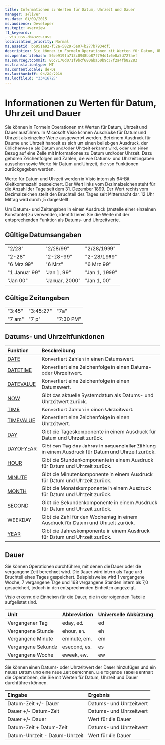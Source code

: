 ```yaml
---
title: Informationen zu Werten für Datum, Uhrzeit und Dauer
manager: soliver
ms.date: 03/09/2015
ms.audience: Developer
ms.topic: overview
f1_keywords:
- Vis_DSS.chm82251852
localization_priority: Normal
ms.assetid: b6951a92-f32a-5829-5e07-b277b7934df3
description: Sie können in Formeln Operationen mit Werten für Datum, Uhrzeit und Dauer ausführen. In Microsoft Visio können Ausdrücke für Datum und Uhrzeit als einzelne Werte ausgewertet werden. Bei einem Ausdruck für Daume und Uhrzeit handelt es sich um einen beliebigen Ausdruck, der üblicherweise als Datum und/oder Uhrzeit erkannt wird, oder um einen Bezug auf eine Zelle mit Informationen zu Datum und/oder Uhrzeit. Dazu gehören Zeichenfolgen und Zahlen, die wie Datums- und Uhrzeitangaben aussehen sowie Werte für Datum und Uhrzeit, die von Funktionen zurückgegeben werden.
ms.openlocfilehash: 56de919fa713c0948bb87f794d1c6e0a5d727aef
ms.sourcegitcommit: 8657170d071f9bcf680aba50b9c07f2a4fb82283
ms.translationtype: MT
ms.contentlocale: de-DE
ms.lasthandoff: 04/28/2019
ms.locfileid: "33416727"
---
```

# <a name="about-date-time-and-duration-values"></a>Informationen zu Werten für Datum, Uhrzeit und Dauer

Sie können in Formeln Operationen mit Werten für Datum, Uhrzeit und Dauer ausführen. In Microsoft Visio können Ausdrücke für Datum und Uhrzeit als einzelne Werte ausgewertet werden. Bei einem Ausdruck für Daume und Uhrzeit handelt es sich um einen beliebigen Ausdruck, der üblicherweise als Datum und/oder Uhrzeit erkannt wird, oder um einen Bezug auf eine Zelle mit Informationen zu Datum und/oder Uhrzeit. Dazu gehören Zeichenfolgen und Zahlen, die wie Datums- und Uhrzeitangaben aussehen sowie Werte für Datum und Uhrzeit, die von Funktionen zurückgegeben werden.
  
Werte für Datum und Uhrzeit werden in Visio intern als 64-Bit Gleitkommazahl gespeichert. Der Wert links vom Dezimalzeichen steht für die Anzahl der Tage seit dem 31. Dezember 1899. Der Wert rechts vom Dezimalzeichen stellt den Bruchteil des Tages seit Mitternacht dar. 12 Uhr Mittag wird durch ,5 dargestellt.
  
Um Datums- und Zeitangaben in einem Ausdruck (anstelle einer einzelnen Konstante) zu verwenden, identifizieren Sie die Werte mit der entsprechenden Funktion als Datums- und Uhrzeitwerte.
  
## <a name="valid-dates"></a>Gültige Datumsangaben

||||
|:-----|:-----|:-----|
| "2/28"  <br/> | "2/28/99"  <br/> | "2/28/1999"  <br/> |
| "2-28"  <br/> | "2-28-99"  <br/> | "2-28/1999"  <br/> |
| "6 Mrz 99"  <br/> | "6 Mrz"  <br/> | "6 Mrz 99"  <br/> |
| "1 Januar 99"  <br/> | "Jan 1, 99"  <br/> | "Jan 1, 1999"  <br/> |
| "Jan 00"  <br/> | "Januar, 2000"  <br/> | "Jan 1, 00"  <br/> |
   
## <a name="valid-times"></a>Gültige Zeitangaben

||||
|:-----|:-----|:-----|
| "3:45"  <br/> | "3:45:27"  <br/> | "7a"  <br/> |
| "7 am"  <br/> | "7 p"  <br/> | "7:30 PM"  <br/> |
   
## <a name="date-and-time-functions"></a>Datums- und Uhrzeitfunktionen

|**Funktion**|**Beschreibung**|
|:-----|:-----|
|[DATE](date-function-visioshapesheet.md) <br/> | Konvertiert Zahlen in einen Datumswert.  <br/> |
|[DATETIME](datetime-function.md) <br/> | Konvertiert eine Zeichenfolge in einen Datums- oder Uhrzeitwert.  <br/> |
|[DATEVALUE](datevalue-function-visioshapesheet.md) <br/> | Konvertiert eine Zeichenfolge in einen Datumswert.  <br/> |
|[NOW](now-function-visioshapesheet.md) <br/> | Gibt das aktuelle Systemdatum als Datums- und Uhrzeitwert zurück.  <br/> |
|[TIME](time-function-visioshapesheet.md) <br/> | Konvertiert Zahlen in einen Uhrzeitwert.  <br/> |
|[TIMEVALUE](timevalue-function-visioshapesheet.md) <br/> | Konvertiert eine Zeichenfolge in einen Uhrzeitwert.  <br/> |
|[DAY](day-function-visioshapesheet.md) <br/> | Gibt die Tageskomponente in einem Ausdruck für Datum und Uhrzeit zurück.  <br/> |
|[DAYOFYEAR](dayofyear-function.md) <br/> | Gibt den Tag des Jahres in sequenzieller Zählung in einem Ausdruck für Datum und Uhrzeit zurück.  <br/> |
|[HOUR](hour-function-visioshapesheet.md) <br/> | Gibt die Stundenkomponente in einem Ausdruck für Datum und Uhrzeit zurück.  <br/> |
|[MINUTE](minute-function-visioshapesheet.md) <br/> | Gibt die Minutenkomponente in einem Ausdruck für Datum und Uhrzeit zurück.  <br/> |
|[MONTH](month-function-visioshapesheet.md) <br/> | Gibt die Monatskomponente in einem Ausdruck für Datum und Uhrzeit zurück.  <br/> |
|[SECOND](second-function-visioshapesheet.md) <br/> | Gibt die Sekundenkomponente in einem Ausdruck für Datum und Uhrzeit zurück.  <br/> |
|[WEEKDAY](weekday-function-visioshapesheet.md) <br/> | Gibt die Zahl für den Wochentag in einem Ausdruck für Datum und Uhrzeit zurück.  <br/> |
|[YEAR](year-function-visioshapesheet.md) <br/> | Gibt die Jahreskomponente in einem Ausdruck für Datum und Uhrzeit zurück.  <br/> |
   
## <a name="duration"></a>Dauer

Sie können Operationen durchführen, mit denen die Dauer oder die vergangene Zeit berechnet wird. Die Dauer wird intern als Tage und Bruchteil eines Tages gespeichert. Beispielsweise wird 1 vergangene Woche, 7 vergangene Tage und 168 vergangene Stunden intern als 7,0 gespeichert, jedoch in den entsprechenden Einheiten angezeigt.
  
Visio erkennt die Einheiten für die Dauer, die in der folgenden Tabelle aufgelistet sind.
  
|**Unit**|**Abbreviation**|**Universelle Abkürzung**|
|:-----|:-----|:-----|
| Vergangener Tag  <br/> | eday, ed.  <br/> | ed  <br/> |
| Vergangene Stunde  <br/> | ehour, eh.  <br/> | eh  <br/> |
| Vergangene Minute  <br/> | eminute, em.  <br/> | em  <br/> |
| Vergangene Sekunde  <br/> | esecond, es.  <br/> | es  <br/> |
| Vergangene Woche  <br/> | eweek, ew.  <br/> | ew  <br/> |
   
Sie können einen Datums- oder Uhrzeitwert der Dauer hinzufügen und ein neues Datum und eine neue Zeit berechnen. Die folgende Tabelle enthält die Operationen, die Sie mit Werten für Datum, Uhrzeit und Dauer durchführen können.
  
|**Eingabe**|**Ergebnis**|
|:-----|:-----|
| Datum-Zeit +/- Dauer  <br/> | Datums- und Uhrzeitwert  <br/> |
| Dauer +/- Datum-Zeit  <br/> | Datums- und Uhrzeitwert  <br/> |
| Dauer +/- Dauer  <br/> | Wert für die Dauer  <br/> |
| Datum-Zeit + Datum-Zeit  <br/> | Datums- und Uhrzeitwert  <br/> |
| Datum-Uhrzeit - Datum-Uhrzeit  <br/> | Wert für die Dauer  <br/> |
   

